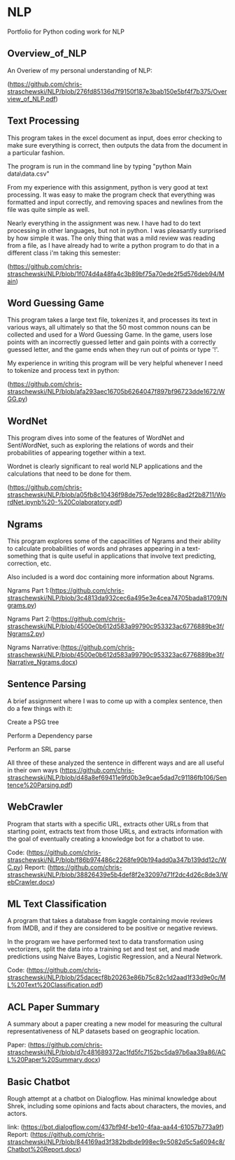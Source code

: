 # NLP
Portfolio for Python coding work for NLP

## Overview_of_NLP

An Overiew of my personal understanding of NLP:

(https://github.com/chris-straschewski/NLP/blob/276fd85136d7f9150f187e3bab150e5bf4f7b375/Overview_of_NLP.pdf)

## Text Processing

This program takes in the excel document as input, does error checking to make sure everything is correct, then outputs the data from the document in a particular fashion.

The program is run in the command line by typing "python Main data\data.csv"

From my experience with this assignment, python is very good at text processing. It was easy to make the program check that everything was formatted and input correctly, and removing spaces and newlines from the file was quite simple as well.

Nearly everything in the assignment was new. I have had to do text processing in other languages, but not in python. I was pleasantly surprised by how simple it was. The only thing that was a mild review was reading from a file, as I have already had to write a python program to do that in a different class i'm taking this semester:

(https://github.com/chris-straschewski/NLP/blob/1f074d4a48fa4c3b89bf75a70ede2f5d576deb94/Main)

## Word Guessing Game

This program takes a large text file, tokenizes it, and processes its text in various ways, all ultimately so that the 50 most common nouns can be collected and used for a Word Guessing Game. In the game, users lose points with an incorrectly guessed letter and gain points with a correctly guessed letter, and the game ends when they run out of points or type '!'.

My experience in writing this program will be very helpful whenever I need to tokenize and process text in python:

(https://github.com/chris-straschewski/NLP/blob/afa293aec16705b6264047f897bf96723dde1672/WGG.py)

## WordNet

This program dives into some of the features of WordNet and SentiWordNet, such as exploring the relations of words and their probabilities of appearing together within a text.

Wordnet is clearly significant to real world NLP applications and the calculations that need to be done for them.

(https://github.com/chris-straschewski/NLP/blob/a05fb8c10436f98de757ede19286c8ad2f2b8711/WordNet.ipynb%20-%20Colaboratory.pdf)

## Ngrams

This program explores some of the capacilities of Ngrams and their ability to calculate probabilities of words and phrases appearing in a text- something that is quite useful in applications that involve text predicting, correction, etc. 

Also included is a word doc containing more information about Ngrams.

Ngrams Part 1:(https://github.com/chris-straschewski/NLP/blob/3c4813da932cec6a495e3e4cea74705bada81709/Ngrams.py)

Ngrams Part 2:(https://github.com/chris-straschewski/NLP/blob/4500e0b612d583a99790c953323ac6776889be3f/Ngrams2.py)

Ngrams Narrative:(https://github.com/chris-straschewski/NLP/blob/4500e0b612d583a99790c953323ac6776889be3f/Narrative_Ngrams.docx)

## Sentence Parsing

A brief assignment where I was to come up with a complex sentence, then do a few things with it:

Create a PSG tree

Perform a Dependency parse

Perform an SRL parse

All three of these analyzed the sentence in different ways and are all useful in their own ways
(https://github.com/chris-straschewski/NLP/blob/d48a8ef69411e9fd0b3e9cae5dad7c91186fb106/Sentence%20Parsing.pdf)

## WebCrawler

Program that starts with a specific URL, extracts other URLs from that starting point, extracts text from those URLs, and extracts information with the goal of eventually creating a knowledge bot for a chatbot to use.

Code: (https://github.com/chris-straschewski/NLP/blob/f86b974486c2268fe90b194add0a347b139dd12c/WC.py)
Report: (https://github.com/chris-straschewski/NLP/blob/38826439e5b4def8f2e32097d71f2dc4d26c8de3/WebCrawler.docx)

## ML Text Classification

A program that takes a database from kaggle containing movie reviews from IMDB, and if they are considered to be positive or negative reviews.

In the program we have performed text to data transformation using vectorizers, split the data into a training set and test set, and made predictions using Naive Bayes, Logistic Regression, and a Neural Network.

Code: (https://github.com/chris-straschewski/NLP/blob/25dacecf8b20263e86b75c82c1d2aad1f33d9e0c/ML%20Text%20Classification.pdf)

## ACL Paper Summary

A summary about a paper creating a new model for measuring the cultural representativeness of NLP datasets based on geographic location.

Paper: (https://github.com/chris-straschewski/NLP/blob/d7c481689372ac1fd5fc7152bc5da97b6aa39a86/ACL%20Paper%20Summary.docx)

## Basic Chatbot 

Rough attempt at a chatbot on Dialogflow. Has minimal knowledge about Shrek, including some opinions and facts about characters, the movies, and actors.

 link: (https://bot.dialogflow.com/437bf94f-be10-4faa-aa44-61057b773a9f)
 Report: (https://github.com/chris-straschewski/NLP/blob/844169ad3f382bdbde998ec9c5082d5c5a6094c8/Chatbot%20Report.docx)




